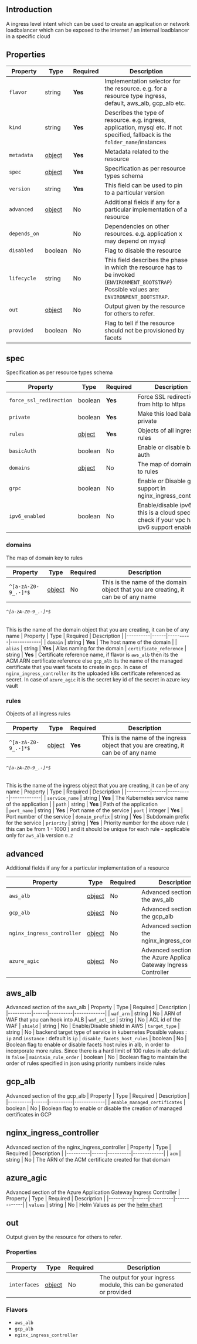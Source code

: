 ## Introduction
A ingress level intent which can be used to create an application or network loadbalancer which can be exposed to the internet / an internal loadblancer in a specific cloud

## Properties

| Property     | Type                | Required | Description                                                                                                                                    |
|--------------|---------------------|----------|------------------------------------------------------------------------------------------------------------------------------------------------|
| `flavor`     | string              | **Yes**  | Implementation selector for the resource. e.g. for a resource type ingress, default, aws_alb, gcp_alb etc.                                     |
| `kind`       | string              | **Yes**  | Describes the type of resource. e.g. ingress, application, mysql etc. If not specified, fallback is the `folder_name`/instances                |
| `metadata`   | [object](#metadata) | **Yes**  | Metadata related to the resource                                                                                                               |
| `spec`       | [object](#spec)     | **Yes**  | Specification as per resource types schema                                                                                                     |
| `version`    | string              | **Yes**  | This field can be used to pin to a particular version                                                                                          |
| `advanced`   | [object](#advanced) | No       | Additional fields if any for a particular implementation of a resource                                                                         |
| `depends_on` |                     | No       | Dependencies on other resources. e.g. application x may depend on mysql                                                                        |
| `disabled`   | boolean             | No       | Flag to disable the resource                                                                                                                   |
| `lifecycle`  | string              | No       | This field describes the phase in which the resource has to be invoked (`ENVIRONMENT_BOOTSTRAP`) Possible values are: `ENVIRONMENT_BOOTSTRAP`. |
| `out`        | [object](#out)      | No       | Output given by the resource for others to refer.                                                                                              |
| `provided`   | boolean             | No       | Flag to tell if the resource should not be provisioned by facets                                                                               |

## spec

Specification as per resource types schema

| Property                | Type               | Required | Description                                                                              |
|-------------------------|--------------------|----------|------------------------------------------------------------------------------------------|
| `force_ssl_redirection` | boolean            | **Yes**  | Force SSL redirection from http to https                                                 |
| `private`               | boolean            | **Yes**  | Make this load balancer private                                                          |
| `rules`                 | [object](#rules)   | **Yes**  | Objects of all ingress rules                                                             |
| `basicAuth`             | boolean            | No       | Enable or disable basic auth                                                             |
| `domains`               | [object](#domains) | No       | The map of domain key to rules                                                           |
| `grpc`                  | boolean            | No       | Enable or Disable grpc support in nginx_ingress_controller                               |
| `ipv6_enabled`          | boolean            | No       | Enable/disable ipv6, this is a cloud specific check if your vpc has ipv6 support enabled |

### domains

The map of domain key to rules

| Property | Type | Required | Description |
|----------|------|----------|-------------|
| `^[a-zA-Z0-9_.-]*$`   | [object](#`^[a-zA-Z0-9_.-]*$`)  | No       | This is the name of the domain object that you are creating, it can be of any name

###### `^[a-zA-Z0-9_.-]*$`
This is the name of the domain object that you are creating, it can be of any name
| Property | Type | Required | Description |
|----------|------|----------|-------------|
| `domain`   | string | **Yes**       | The host name of the domain                                                                                    |
| `alias`   | string | **Yes**        | Alias naming for the domain 
| `certificate_reference`   | string | **Yes**        | Certificate reference name, if flavor is `aws_alb` then its the ACM ARN certificate reference else `gcp_alb` its the name of the managed certificate that you want facets to create in gcp. In case of `nginx_ingress_controller` its the uploaded k8s certificate referenced as secret. In case of `azure_agic` it is the secret key id of the secret in azure key vault 

### rules

Objects of all ingress rules

| Property | Type | Required | Description |
|----------|------|----------|-------------|
| `^[a-zA-Z0-9_.-]*$`   | [object](#`^[a-zA-Z0-9_.-]*$`)  | **Yes**       | This is the name of the ingress object that you are creating, it can be of any name

###### `^[a-zA-Z0-9_.-]*$`
This is the name of the ingress object that you are creating, it can be of any name
| Property | Type | Required | Description |
|----------|------|----------|-------------|
| `service_name`   | string | **Yes**       | The Kubernetes service name of the application                                                     |
| `path`   | string | **Yes**        | Path of the application  
| `port_name`   | string | **Yes**        | Port name of the service
| `port`   | integer | **Yes**        | Port number of the service
| `domain_prefix`   | string | **Yes**        | Subdomain prefix for the service
| `priority`   | string | **Yes**        | Priority number for the above rule ( this can be from 1 - 1000 ) and it should be unique for each rule - applicable only for `aws_alb` version `0.2`


## advanced

Additional fields if any for a particular implementation of a resource

| Property | Type | Required | Description |
|----------|------|----------|-------------|
| `aws_alb`   | [object](#aws_alb)  | No       | Advanced section of the aws_alb
| `gcp_alb`   | [object](#gcp_alb)  | No       | Advanced section of the gcp_alb
| `nginx_ingress_controller`   | [object](#nginx_ingress_controller)  | No       | Advanced section of the nginx_ingress_controller
| `azure_agic`   | [object](#azure_agic)  | No       | Advanced section of the Azure Application Gateway Ingress Controller

## aws_alb

Advanced section of the aws_alb
| Property | Type | Required | Description |
|----------|------|----------|-------------|
| `waf_arn`   | string | No       | ARN of WAF that you can hook into ALB
| `waf_acl_id`   | string | No       | ACL id of the WAF
| `shield`   | string | No       | Enable/Disable shield in AWS
| `target_type`   | string | No       | backend target type of service in kubernetes Possible values : `ip` and `instance` : default is `ip`
| `disable_facets_host_rules`   | boolean | No       | Boolean flag to enable or disable facets host rules in alb, in order to incorporate more rules. Since there is a hard limit of 100 rules in alb: default is `false`
| `maintain_rule_order`   | boolean | No       | Boolean flag to maintain the order of rules specified in json using priority numbers inside rules

## gcp_alb

Advanced section of the gcp_alb
| Property | Type | Required | Description |
|----------|------|----------|-------------|
| `enable_managed_certificates`   | boolean | No       | Boolean flag to enable or disable the creation of managed certificates in GCP

## nginx_ingress_controller

Advanced section of the nginx_ingress_controller
| Property | Type | Required | Description |
|----------|------|----------|-------------|
| `acm`   | string | No       | The ARN of the ACM certificate created for that domain

## azure_agic

Advanced section of the Azure Application Gateway Ingress Controller
| Property | Type | Required | Description |
|----------|------|----------|-------------|
| `values`   | string | No       | Helm Values as per the [helm chart](https://github.com/Azure/application-gateway-kubernetes-ingress/tree/master/helm/ingress-azure) 

## out

Output given by the resource for others to refer.

### Properties

| Property     | Type                  | Required | Description                                                           |
|--------------|-----------------------|----------|-----------------------------------------------------------------------|
| `interfaces` | [object](#interfaces) | No       | The output for your ingress module, this can be generated or provided |

### Flavors

* `aws_alb`
* `gcp_alb`
* `nginx_ingress_controller`



